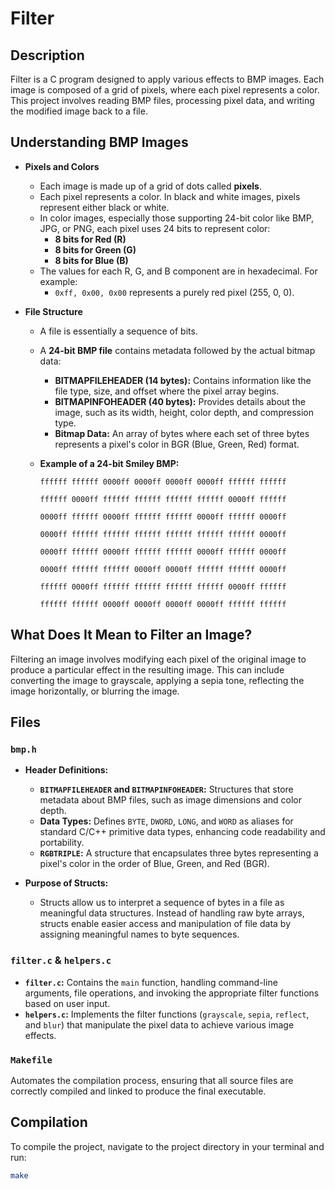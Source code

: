 # Filter


## Description

Filter is a C program designed to apply various effects to BMP images. Each image is composed of a grid of pixels, where each pixel represents a color. This project involves reading BMP files, processing pixel data, and writing the modified image back to a file.

## Understanding BMP Images

- **Pixels and Colors**
  - Each image is made up of a grid of dots called **pixels**.
  - Each pixel represents a color. In black and white images, pixels represent either black or white.
  - In color images, especially those supporting 24-bit color like BMP, JPG, or PNG, each pixel uses 24 bits to represent color:
    - **8 bits for Red (R)**
    - **8 bits for Green (G)**
    - **8 bits for Blue (B)**
  - The values for each R, G, and B component are in hexadecimal. For example:
    - `0xff, 0x00, 0x00` represents a purely red pixel (255, 0, 0).

- **File Structure**
  - A file is essentially a sequence of bits.
  - A **24-bit BMP file** contains metadata followed by the actual bitmap data:
    - **BITMAPFILEHEADER (14 bytes):** Contains information like the file type, size, and offset where the pixel array begins.
    - **BITMAPINFOHEADER (40 bytes):** Provides details about the image, such as its width, height, color depth, and compression type.
    - **Bitmap Data:** An array of bytes where each set of three bytes represents a pixel's color in BGR (Blue, Green, Red) format.
  - **Example of a 24-bit Smiley BMP:**
  
    ```
    ffffff ffffff 0000ff 0000ff 0000ff 0000ff ffffff ffffff

    ffffff 0000ff ffffff ffffff ffffff ffffff 0000ff ffffff

    0000ff ffffff 0000ff ffffff ffffff 0000ff ffffff 0000ff

    0000ff ffffff ffffff ffffff ffffff ffffff ffffff 0000ff

    0000ff ffffff 0000ff ffffff ffffff 0000ff ffffff 0000ff

    0000ff ffffff ffffff 0000ff 0000ff ffffff ffffff 0000ff

    ffffff 0000ff ffffff ffffff ffffff ffffff 0000ff ffffff

    ffffff ffffff 0000ff 0000ff 0000ff 0000ff ffffff ffffff
    ```

## What Does It Mean to Filter an Image?

Filtering an image involves modifying each pixel of the original image to produce a particular effect in the resulting image. This can include converting the image to grayscale, applying a sepia tone, reflecting the image horizontally, or blurring the image.

## Files

### `bmp.h`

- **Header Definitions:**
  - **`BITMAPFILEHEADER` and `BITMAPINFOHEADER`:** Structures that store metadata about BMP files, such as image dimensions and color depth.
  - **Data Types:** Defines `BYTE`, `DWORD`, `LONG`, and `WORD` as aliases for standard C/C++ primitive data types, enhancing code readability and portability.
  - **`RGBTRIPLE`:** A structure that encapsulates three bytes representing a pixel's color in the order of Blue, Green, and Red (BGR).

- **Purpose of Structs:**
  - Structs allow us to interpret a sequence of bytes in a file as meaningful data structures. Instead of handling raw byte arrays, structs enable easier access and manipulation of file data by assigning meaningful names to byte sequences.

### `filter.c` & `helpers.c`

- **`filter.c`:** Contains the `main` function, handling command-line arguments, file operations, and invoking the appropriate filter functions based on user input.
- **`helpers.c`:** Implements the filter functions (`grayscale`, `sepia`, `reflect`, and `blur`) that manipulate the pixel data to achieve various image effects.

### `Makefile`

Automates the compilation process, ensuring that all source files are correctly compiled and linked to produce the final executable.

## Compilation

To compile the project, navigate to the project directory in your terminal and run:

```bash
make
